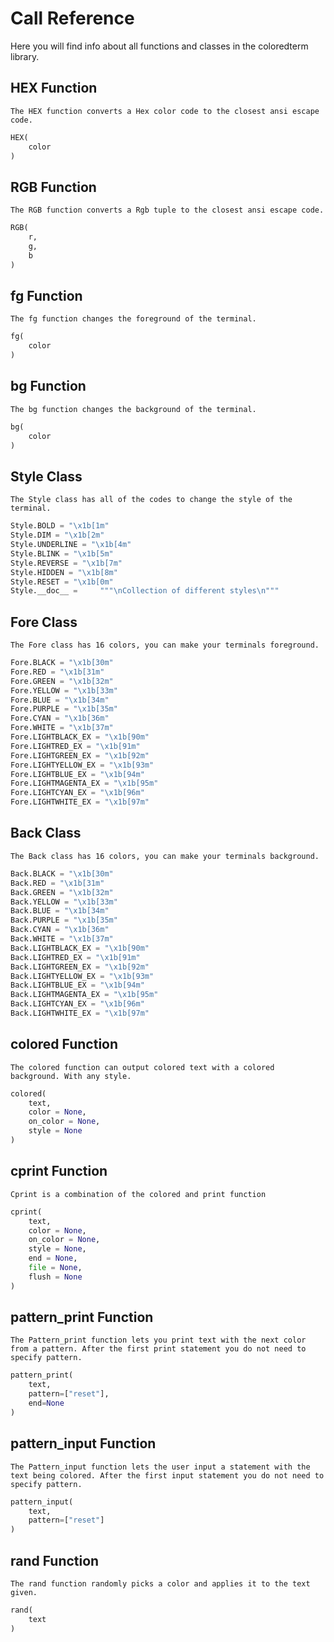 # Call Reference

Here you will find info about all functions and classes in the coloredterm library.

## HEX Function
``The HEX function converts a Hex color code to the closest ansi escape code.``
```py
HEX(
    color
)
```

## RGB Function
``The RGB function converts a Rgb tuple to the closest ansi escape code.``
```py
RGB(
    r,
    g,
    b
)
```

## fg Function
``The fg function changes the foreground of the terminal.``
```py
fg(
    color
)
```

## bg Function
``The bg function changes the background of the terminal.``
```py
bg(
    color
)
```

## Style Class
``The Style class has all of the codes to change the style of the terminal.``
```py
Style.BOLD = "\x1b[1m"
Style.DIM = "\x1b[2m"
Style.UNDERLINE = "\x1b[4m"
Style.BLINK = "\x1b[5m"
Style.REVERSE = "\x1b[7m"
Style.HIDDEN = "\x1b[8m"
Style.RESET = "\x1b[0m"
Style.__doc__ =     """\nCollection of different styles\n"""
```

## Fore Class
``The Fore class has 16 colors, you can make your terminals foreground.``
```py
Fore.BLACK = "\x1b[30m"
Fore.RED = "\x1b[31m"
Fore.GREEN = "\x1b[32m"
Fore.YELLOW = "\x1b[33m"
Fore.BLUE = "\x1b[34m"
Fore.PURPLE = "\x1b[35m"
Fore.CYAN = "\x1b[36m"
Fore.WHITE = "\x1b[37m"
Fore.LIGHTBLACK_EX = "\x1b[90m"
Fore.LIGHTRED_EX = "\x1b[91m"
Fore.LIGHTGREEN_EX = "\x1b[92m"
Fore.LIGHTYELLOW_EX = "\x1b[93m"
Fore.LIGHTBLUE_EX = "\x1b[94m"
Fore.LIGHTMAGENTA_EX = "\x1b[95m"
Fore.LIGHTCYAN_EX = "\x1b[96m"
Fore.LIGHTWHITE_EX = "\x1b[97m"
```

## Back Class
``The Back class has 16 colors, you can make your terminals background.``
```py
Back.BLACK = "\x1b[30m"
Back.RED = "\x1b[31m"
Back.GREEN = "\x1b[32m"
Back.YELLOW = "\x1b[33m"
Back.BLUE = "\x1b[34m"
Back.PURPLE = "\x1b[35m"
Back.CYAN = "\x1b[36m"
Back.WHITE = "\x1b[37m"
Back.LIGHTBLACK_EX = "\x1b[90m"
Back.LIGHTRED_EX = "\x1b[91m"
Back.LIGHTGREEN_EX = "\x1b[92m"
Back.LIGHTYELLOW_EX = "\x1b[93m"
Back.LIGHTBLUE_EX = "\x1b[94m"
Back.LIGHTMAGENTA_EX = "\x1b[95m"
Back.LIGHTCYAN_EX = "\x1b[96m"
Back.LIGHTWHITE_EX = "\x1b[97m"
```

## colored Function
``The colored function can output colored text with a colored background. With any style.``
```py
colored(
    text,
    color = None,
    on_color = None,
    style = None
)
```

## cprint Function
``Cprint is a combination of the colored and print function``
```py
cprint(
    text,
    color = None,
    on_color = None,
    style = None,
    end = None,
    file = None,
    flush = None
)
```

## pattern_print Function
``The Pattern_print function lets you print text with the next color from a pattern. After the first print statement you do not need to specify pattern.``
```py
pattern_print(
    text,
    pattern=["reset"],
    end=None
)
```

## pattern_input Function
``The Pattern_input function lets the user input a statement with the text being colored. After the first input statement you do not need to specify pattern.``
```py
pattern_input(
    text,
    pattern=["reset"]
)
```

## rand Function
``The rand function randomly picks a color and applies it to the text given.``
```py
rand(
    text
)
```